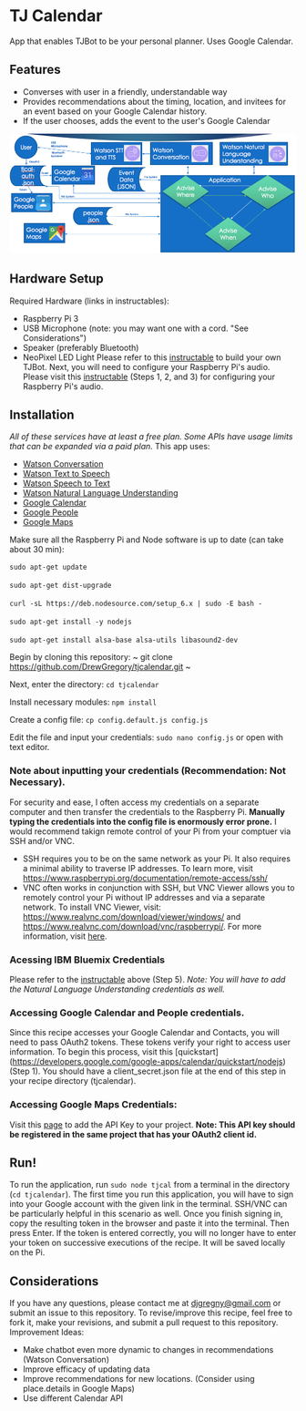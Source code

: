 # TJ Calendar
App that enables TJBot to be your personal planner. Uses Google Calendar.
## Features
- Converses with user in a friendly, understandable way
- Provides recommendations about the timing, location, and invitees for an event based on your Google Calendar history.
- If the user chooses, adds the event to the user's Google Calendar

![Image Here](https://github.com/DrewGregory/tjcalendar/blob/master/TJCalendar%20Flowchart.png)
## Hardware Setup
Required Hardware (links in instructables):
- Raspberry Pi 3
- USB Microphone (note: you may want one with a cord. "See Considerations")
- Speaker (preferably Bluetooth)
- NeoPixel LED Light
Please refer to this [instructable](http://www.instructables.com/id/Build-TJ-Bot-Out-of-Cardboard/) to build your own TJBot.
Next, you will need to configure your Raspberry Pi's audio. Please visit this [instructable](http://www.instructables.com/id/Build-a-Talking-Robot-With-Watson-and-Raspberry-Pi/) (Steps 1, 2, and 3) for configuring your Raspberry Pi's audio.  
## Installation
*All of these services have at least a free plan. Some APIs have usage limits that can be expanded via a paid plan.*
This app uses:
- [Watson Conversation](https://www.ibm.com/watson/developercloud/conversation.html)
- [Watson Text to Speech](https://www.ibm.com/watson/developercloud/text-to-speech.html)
- [Watson Speech to Text](https://www.ibm.com/watson/developercloud/speech-to-text.html)
- [Watson Natural Language Understanding](https://www.ibm.com/watson/developercloud/natural-language-understanding.html)
- [Google Calendar](https://developers.google.com/google-apps/calendar/)
- [Google People](https://developers.google.com/people/)
- [Google Maps](https://developers.google.com/maps/)

Make sure all the Raspberry Pi and Node software is up to date (can take about 30 min):
```
sudo apt-get update

sudo apt-get dist-upgrade

curl -sL https://deb.nodesource.com/setup_6.x | sudo -E bash -

sudo apt-get install -y nodejs

sudo apt-get install alsa-base alsa-utils libasound2-dev
```

Begin by cloning this repository: ~ git clone https://github.com/DrewGregory/tjcalendar.git ~

Next, enter the directory: `cd tjcalendar`

Install necessary modules: `npm install`

Create a config file: `cp config.default.js config.js`

Edit the file and input your credentials: `sudo nano config.js` or open with text editor.
### Note about inputting your credentials (Recommendation: Not Necessary).
For security and ease, I often access my credentials on a separate computer and then transfer the credentials to the Raspberry Pi. **Manually typing the credentials into the config file is enormously error prone.** I would recommend takign remote control of your Pi from your comptuer via SSH and/or VNC.
- SSH requires you to be on the same network as your Pi. It also requires a minimal ability to traverse IP addresses. To learn more, visit https://www.raspberrypi.org/documentation/remote-access/ssh/
- VNC often works in conjunction with SSH, but VNC Viewer allows you to remotely control your Pi without IP addresses and via a separate network. To install VNC Viewer, visit: https://www.realvnc.com/download/viewer/windows/ and https://www.realvnc.com/download/vnc/raspberrypi/. For more information, visit [here](https://www.realvnc.com/products/vnc/).
### Acessing IBM Bluemix Credentials
Please refer to the [instructable](http://www.instructables.com/id/Build-a-Talking-Robot-With-Watson-and-Raspberry-Pi/) above (Step 5). *Note: You will have to add the Natural Language Understanding credentials as well.*
### Accessing Google Calendar and People credentials.
Since this recipe accesses your Google Calendar and Contacts, you will need to pass OAuth2 tokens. These tokens verify your right to access user information. To begin this process, visit this [quickstart] (https://developers.google.com/google-apps/calendar/quickstart/nodejs) (Step 1). You should have a client_secret.json file at the end of this step in your recipe directory (tjcalendar).
### Accessing Google Maps Credentials:
Visit this [page](https://developers.google.com/maps/documentation/javascript/get-api-key) to add the API Key to your project. **Note: This API key should be registered in the same project that has your OAuth2 client id.**
## Run!
To run the application, run `sudo node tjcal` from a terminal in the directory (`cd tjcalendar`).
The first time you run this application, you will have to sign into your Google account with the given link in the terminal. SSH/VNC can be particularly helpful in this scenario as well. Once you finish signing in, copy the resulting token in the browser and paste it into the terminal. Then press Enter. If the token is entered correctly, you will no longer have to enter your token on successive executions of the recipe. It will be saved locally on the Pi.
## Considerations
If you have any questions, please contact me at djgregny@gmail.com or submit an issue to this repository.
To revise/improve this recipe, feel free to fork it, make your revisions, and submit a pull request to this repository.
Improvement Ideas:
- Make chatbot even more dynamic to changes in recommendations (Watson Conversation)
- Improve efficacy of updating data
- Improve recommendations for new locations. (Consider using place.details in Google Maps)
- Use different Calendar API
